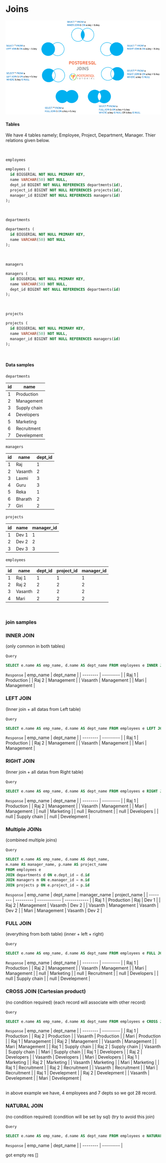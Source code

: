 # Joins
<img src="./doc/PostgreSQL-Joins.png" alt="Postgresql joins" />

<br />

#### Tables
We have 4 tables namely; Employee, Project, Department, Manager. Thier relations given below.

<br />

`employees`
```sql
employees (
  id BIGSERIAL NOT NULL PRIMARY KEY, 
  name VARCHAR(50) NOT NULL, 
  dept_id BIGINT NOT NULL REFERENCES departments(id),
  project_id BIGINT NOT NULL REFERENCES projects(id),
  manager_id BIGINT NOT NULL REFERENCES managers(id)
);
```

<br />

`departments`
```sql
departments (
  id BIGSERIAL NOT NULL PRIMARY KEY, 
  name VARCHAR(50) NOT NULL
);
```

<br />

`managers`
```sql
managers (
  id BIGSERIAL NOT NULL PRIMARY KEY, 
  name VARCHAR(50) NOT NULL, 
  dept_id BIGINT NOT NULL REFERENCES departments(id)
);
```

<br />

`projects`
```sql
projects (
  id BIGSERIAL NOT NULL PRIMARY KEY, 
  name VARCHAR(50) NOT NULL, 
  manager_id BIGINT NOT NULL REFERENCES managers(id)
);
```

<br />

#### Data samples

`departments`

| id | name |
| -- | ---- |
| 1 | Production   |
| 2 | Management   |
| 3 | Supply chain |
| 4 | Developers   |
| 5 | Marketing    |
| 6 | Recruitment  |
| 7 | Develepment  |


`managers`

| id | name | dept_id |
| -- | ---- | ------- |
| 1 | Raj     | 1 |
| 2 | Vasanth | 2 |
| 3 | Laxmi   | 3 |
| 4 | Guru    | 3 |
| 5 | Reka    | 1 |
| 6 | Bharath | 2 |
| 7 | Giri    | 2 |


`projects`

| id | name | manager_id |
| -- | ---- | ---------- |
| 1 | Dev 1 | 1 |
| 2 | Dev 2 | 2 |
| 3 | Dev 3 | 3 |


`employees`

| id | name | dept_id | project_id | manager_id |
| -- | ---- | ------- | ---------- | ---------- |
| 1 | Raj 1   | 1 | 1 | 1 |
| 2 | Raj 2   | 2 | 2 | 2 |
| 3 | Vasanth | 2 | 2 | 2 |
| 4 | Mari    | 2 | 2 | 2 |

<br />

### join samples

### INNER JOIN
(only common in both tables)

`Query`
```sql
SELECT e.name AS emp_name, d.name AS dept_name FROM employees e INNER JOIN departments d ON e.dept_id = d.id
```

`Response`
| emp_name | dept_name |
| -------- | --------- |
| Raj 1    | Production |
| Raj 2    | Management |
| Vasanth  | Management |
| Mari     | Management |


### LEFT JOIN
(Inner join + all datas from Left table)

`Query`
```sql
SELECT e.name AS emp_name, d.name AS dept_name FROM employees e LEFT JOIN departments d ON e.dept_id = d.id
```

`Response`
| emp_name | dept_name |
| -------- | --------- |
| Raj 1    | Production |
| Raj 2    | Management |
| Vasanth  | Management |
| Mari     | Management |


### RIGHT JOIN
(Inner join + all datas from Right table)

`Query`
```sql
SELECT e.name AS emp_name, d.name AS dept_name FROM employees e RIGHT JOIN departments d ON e.dept_id = d.id
```

`Response`
| emp_name | dept_name |
| -------- | --------- |
| Raj 1    | Production   |
| Raj 2    | Management   |
| Vasanth  | Management   |
| Mari     | Management   |
| null     | Marketing    |
| null     | Recruitment  |
| null     | Developers   |
| null     | Supply chain |
| null     | Develepment  |


### Multiple JOINs
(combined multiple joins)

`Query`
```sql
SELECT e.name AS emp_name, d.name AS dept_name, 
m.name AS manager_name, p.name AS project_name 
FROM employees e 
JOIN departments d ON e.dept_id = d.id
JOIN managers m ON e.manager_id = m.id
JOIN projects p ON e.project_id = p.id
```

`Response`
| emp_name | dept_name  | manager_name | project_name |
| -------- | ---------  | ------------ | ------------ |
| Raj 1    | Production | Raj     | Dev 1 |
| Raj 2    | Management | Vasanth | Dev 2 |
| Vasanth  | Management | Vasanth | Dev 2 |
| Mari     | Management | Vasanth | Dev 2 |


### FULL JOIN
(everything from both table) (inner + left + right)

`Query`
```sql
SELECT e.name AS emp_name, d.name AS dept_name FROM employees e FULL JOIN departments d ON e.dept_id = d.id
```

`Response`
| emp_name | dept_name |
| -------- | --------- |
| Raj 1    | Production   |
| Raj 2    | Management   |
| Vasanth  | Management   |
| Mari     | Management   |
| null     | Marketing    |
| null     | Recruitment  |
| null     | Developers   |
| null     | Supply chain |
| null     | Develepment  |


### CROSS JOIN (Cartesian product)
(no condition required) (each record will associate with other record)

`Query`

```sql
SELECT e.name AS emp_name, d.name AS dept_name FROM employees e CROSS JOIN departments d
```

`Response`
| emp_name | dept_name |
| -------- | --------- |
| Raj 1    | Production    |
| Raj 2    | Production    |
| Vasanth  | Production    |
| Mari     | Production    |
| Raj 1    | Management    |
| Raj 2    | Management    |
| Vasanth  | Management    |
| Mari     | Management    |
| Raj 1    | Supply chain  |
| Raj 2    | Supply chain  |
| Vasanth  | Supply chain  |
| Mari     | Supply chain  |
| Raj 1    | Developers    |
| Raj 2    | Developers    |
| Vasanth  | Developers    |
| Mari     | Developers    |
| Raj 1    | Marketing     |
| Raj 2    | Marketing     |
| Vasanth  | Marketing     |
| Mari     | Marketing     |
| Raj 1    | Recruitment   |
| Raj 2    | Recruitment   |
| Vasanth  | Recruitment   |
| Mari     | Recruitment   |
| Raj 1    | Develepment   |
| Raj 2    | Develepment   |
| Vasanth  | Develepment   |
| Mari     | Develepment   |

<br />
in above example we have, 4 employees and 7 depts so we got 28 record.


### NATURAL JOIN
(no condition required) (condition will be set by sql) (try to avoid this join)

`Query`

```sql
SELECT e.name AS emp_name, d.name AS dept_name FROM employees e NATURAL JOIN departments d
```

`Response`
| emp_name | dept_name |
| -------- | --------- |

got empty res []
